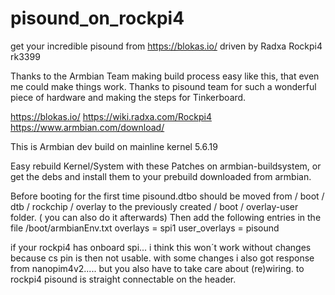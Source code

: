 # pisound_on_rockpi4
get your incredible pisound from https://blokas.io/ driven by Radxa Rockpi4 rk3399


Thanks to the Armbian Team making build process easy like this, that even me could make things work.
Thanks to pisound team for such a wonderful piece of hardware and making the steps for Tinkerboard.


https://blokas.io/
https://wiki.radxa.com/Rockpi4
https://www.armbian.com/download/

This is Armbian dev build on mainline kernel 5.6.19

Easy rebuild Kernel/System with these Patches on armbian-buildsystem, or get the debs and install them to your prebuild downloaded from armbian.

Before booting for the first time pisound.dtbo should be moved from / boot / dtb / rockchip / overlay to the previously created / boot / overlay-user folder.
( you can also do it afterwards)
Then add the following entries in the file /boot/armbianEnv.txt
overlays = spi1
user_overlays = pisound

if your rockpi4 has onboard spi... i think this won´t work without changes because cs pin is then  not usable.
with some changes i also got response from nanopim4v2..... but you also have to take care about (re)wiring. to rockpi4 pisound is straight connectable on the header.
